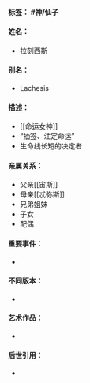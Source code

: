 #### 标签： #神/仙子
#### 姓名：
- 拉刻西斯
#### 别名：
- Lachesis
#### 描述：
- [[命运女神]]
- “抽签、注定命运”
- 生命线长短的决定者
#### 亲属关系：
- 父亲[[宙斯]]
- 母亲[[忒弥斯]]
- 兄弟姐妹
- 子女
- 配偶
#### 重要事件：
- 
#### 不同版本：
- 
#### 艺术作品：
- 
#### 后世引用：
- 